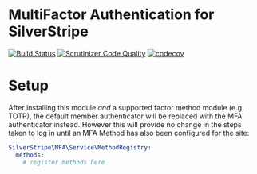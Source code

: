 # MultiFactor Authentication for SilverStripe

[![Build Status](https://travis-ci.com/silverstripe/silverstripe-mfa.svg?branch=master)](https://travis-ci.com/silverstripe/silverstripe-mfa)
[![Scrutinizer Code Quality](https://scrutinizer-ci.com/g/silverstripe/silverstripe-mfa/badges/quality-score.png?b=master)](https://scrutinizer-ci.com/g/silverstripe/silverstripe-mfa/?branch=master)
[![codecov](https://codecov.io/gh/silverstripe/silverstripe-mfa/branch/master/graph/badge.svg)](https://codecov.io/gh/silverstripe/silverstripe-mfa)

# Setup

After installing this module _and_ a supported factor method module (e.g. TOTP), the default member authenticator will be replaced with the MFA authenticator instead. However this will provide no change in the steps taken to log in until an MFA Method has also been configured for the site:

```yml
SilverStripe\MFA\Service\MethodRegistry:
  methods:
    # register methods here
```
